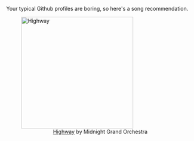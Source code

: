 Your typical Github profiles are boring, so here's a song recommendation.
<figure><img width="300" height="300" src="https://i.scdn.co/image/ab67616d0000b273d4cc975f58b7abf93048c619" alt="Highway" /><figcaption align="center"><a href="https://open.spotify.com/track/5J2iRyqusprDzbilc6k4XJ" target="_blank">Highway</a> by Midnight Grand Orchestra</figcaption></figure>
